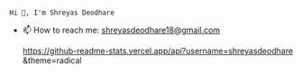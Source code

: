                                                                                                          Hi 👋, I'm Shreyas Deodhare



- 📫 How to reach me: shreyasdeodhare18@gmail.com

  https://github-readme-stats.vercel.app/api?username=shreyasdeodhare &theme=radical

